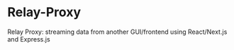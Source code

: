 # Relay-Proxy
Relay Proxy: streaming data from another GUI/frontend using React/Next.js and Express.js
